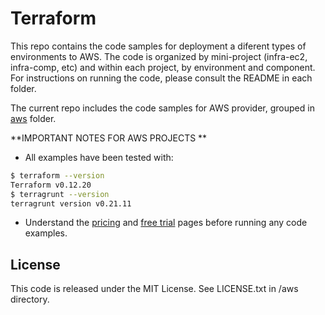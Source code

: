 # Terraform

This repo contains the code samples for deployment a diferent types of environments to AWS. 
The code is organized by mini-project (infra-ec2, infra-comp, etc) and within each project, by environment and component. 
For instructions on running the code, please consult the README in each folder.

The current repo includes the code samples for AWS provider, grouped in [aws](https://github.com/serg239/terraform/blob/master/aws) folder.

**IMPORTANT NOTES FOR AWS PROJECTS **

* All examples have been tested with: 
```bash
$ terraform --version
Terraform v0.12.20
$ terragrunt --version
terragrunt version v0.21.11
```
* Understand the [pricing](https://aws.amazon.com/pricing/)
  and [free trial](https://aws.amazon.com/free/?all-free-tier.sort-by=item.additionalFields.SortRank&all-free-tier.sort-order=asc) pages before running any code examples.

## License

This code is released under the MIT License. See LICENSE.txt in /aws directory.
